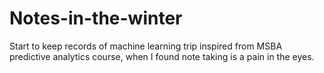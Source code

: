 # Notes-in-the-winter

Start to keep records of machine learning trip inspired from MSBA predictive analytics course, when I found note taking is a pain in the eyes.  
